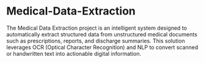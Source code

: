 # Medical-Data-Extraction
The Medical Data Extraction project is an intelligent system designed to automatically extract structured data from unstructured medical documents such as prescriptions, reports, and discharge summaries. This solution leverages OCR (Optical Character Recognition) and NLP  to convert scanned or handwritten text into actionable digital information.
